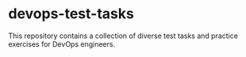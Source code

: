 # devops-test-tasks
This repository contains a collection of diverse test tasks and practice exercises for DevOps engineers.
